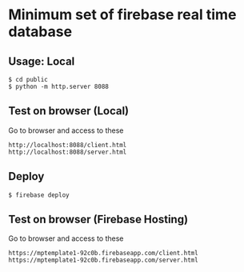 # Minimum set of firebase real time database

## Usage: Local

```
$ cd public
$ python -m http.server 8088
```

## Test on browser (Local)

Go to browser and access to these

```
http://localhost:8088/client.html
http://localhost:8088/server.html
```

## Deploy

```
$ firebase deploy
```

## Test on browser (Firebase Hosting)

Go to browser and access to these

```
https://mptemplate1-92c0b.firebaseapp.com/client.html
https://mptemplate1-92c0b.firebaseapp.com/server.html
```

